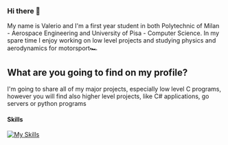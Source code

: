 ### Hi there 👋

My name is Valerio and I'm a first year student in both Polytechnic of Milan - Aerospace Engineering and University of Pisa - Computer Science. 
In my spare time I enjoy working on low level projects and studying physics and aerodynamics for motorsport🏎️

## What are you going to find on my profile?

I'm going to share all of my major projects, especially low level C programs, however you will find also higher level projects, like C# applications, go servers or python programs

#### Skills

[![My Skills](https://skillicons.dev/icons?i=c,go,cs,rust,dotnet,cmake,docker,opencv,raspberrypi,arduino,git,github,windows,linux,apple,vscode,clion,rider,visualstudio,azure)](https://skillicons.dev)





































































<!--
**valerioedu/valerioedu** is a ✨ _special_ ✨ repository because its `README.md` (this file) appears on your GitHub profile.

Here are some ideas to get you started:

- 🔭 I’m currently working on ...
- 🌱 I’m currently learning ...
- 👯 I’m looking to collaborate on ...
- 🤔 I’m looking for help with ...
- 💬 Ask me about ...
- 📫 How to reach me: ...
- 😄 Pronouns: ...
- ⚡ Fun fact: ...
-->

